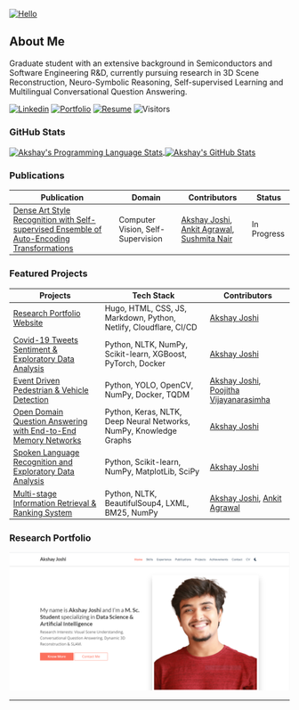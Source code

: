 [<img src="https://github.com/akshayjoshii/akshayjoshii/raw/master/assets/neural_logo.gif" alt="Hello" title="Hello"/>](https://akshayjoshi.tech)


## About Me
Graduate student with an extensive background in Semiconductors and Software Engineering R&D, currently pursuing research in 3D Scene Reconstruction, Neuro-Symbolic Reasoning, Self-supervised Learning and Multilingual Conversational Question Answering.

[![Linkedin](https://img.shields.io/badge/-LinkedIn-222222?style=flat-square&logo=Linkedin&logoColor=white&link=https://www.linkedin.com/in/sudiptoghosh99/)](https://www.linkedin.com/in/akshayjoshi56/)
[![Portfolio](https://img.shields.io/badge/-Portfolio-yellow)](https://akshayjoshi.tech/)
[![Resume](https://img.shields.io/badge/-Resume-orange)](https://akshayjoshi.tech/)
![Visitors](https://visitor-badge.glitch.me/badge?page_id=akshayjoshii.visitor-badge)

### GitHub Stats
<a href="https://github.com/akshayjoshii">
  <img align="center" src="https://github-readme-stats.vercel.app/api/top-langs/?username=akshayjoshii&title_color=ffffff&text_color=c9cacc&icon_color=2bbc8a&bg_color=1d1f21" alt="Akshay's Programming Language Stats" />
</a>
<a href="https://github.com/akshayjoshii">
  <img align="center" src="https://github-readme-stats.vercel.app/api?username=akshayjoshii&show_icons=true&line_height=27&hide=contribs,prs,issues&count_private=true&title_color=ffffff&text_color=c9cacc&icon_color=2bbc8a&bg_color=1d1f21" alt="Akshay's GitHub Stats" />
</a>

### Publications
|   Publication | Domain  | Contributors    |   Status  |
|-----------------|---------|-----------------|-----------|
|   [Dense Art Style Recognition with Self-supervised Ensemble of Auto-Encoding Transformations](https://github.com/akshayjoshii/Deep_Self-Supervised_Art_Style_Recognition)  |   Computer Vision, Self-Supervision |   [Akshay Joshi](https://akshayjoshi.tech/), [Ankit Agrawal](https://github.com/123ankitagr), [Sushmita Nair](https://github.com/sushmita-nair) |   In Progress |

### Featured Projects
|   Projects    |   Tech Stack  |   Contributors    |
|---------------|---------------|-------------------|
|   [Research Portfolio Website](https://github.com/akshayjoshii/akshayjoshii.github.io)    |   Hugo, HTML, CSS, JS, Markdown, Python, Netlify, Cloudflare, CI/CD   |   [Akshay Joshi](https://akshayjoshi.tech/)   |
|   [Covid-19 Tweets Sentiment & Exploratory Data Analysis](https://github.com/akshayjoshii/COVID19-Tweet-Sentiment-Analysis-and-EDA)   |   Python, NLTK, NumPy, Scikit-learn, XGBoost, PyTorch, Docker |   [Akshay Joshi](https://akshayjoshi.tech/)   |
|   [Event Driven Pedestrian & Vehicle Detection](https://github.com/akshayjoshii/Event-Driven-Pedestrian-Vehicle-Detection)  |   Python, YOLO, OpenCV, NumPy, Docker, TQDM   |   [Akshay Joshi](https://akshayjoshi.tech/), [Poojitha Vijayanarasimha](https://github.com/Poojithavijay) |
|   [Open Domain Question Answering with End-to-End Memory Networks](https://github.com/akshayjoshii/Open_Domain_Question_Answering)    |   Python, Keras, NLTK, Deep Neural Networks, NumPy, Knowledge Graphs  |   [Akshay Joshi](https://akshayjoshi.tech/)   |
|   [Spoken Language Recognition and Exploratory Data Analysis](https://github.com/akshayjoshii/Speech-Recognition) |   Python, Scikit-learn, NumPy, MatplotLib, SciPy  |   [Akshay Joshi](https://akshayjoshi.tech/)   |
|   [Multi-stage Information Retrieval & Ranking System](https://github.com/akshayjoshii/Statistical-NLP-Information-Retrieval-Project)  |  Python, NLTK, BeautifulSoup4, LXML, BM25, NumPy |   [Akshay Joshi](https://akshayjoshi.tech/), [Ankit Agrawal](https://github.com/123ankitagr)   |


### Research Portfolio
[![Akshay](site_screenshot.png)](https://akshayjoshi.tech)

---
